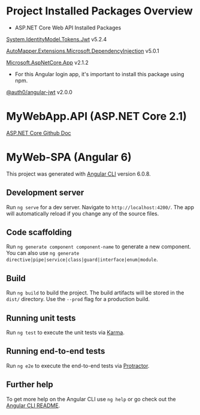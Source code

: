 # Project Installed Packages Overview

- ASP.NET Core Web API Installed Packages

[System.IdentityModel.Tokens.Jwt](https://www.nuget.org/packages/System.IdentityModel.Tokens.Jwt/) v5.2.4

[AutoMapper.Extensions.Microsoft.DependencyInjection](https://www.nuget.org/packages/AutoMapper.Extensions.Microsoft.DependencyInjection/) v5.0.1

[Microsoft.AspNetCore.App](https://www.nuget.org/packages/Microsoft.AspNetCore.App/) v2.1.2

- For this Angular login app, it's important to install this package using npm.

[@auth0/angular-jwt](https://github.com/auth0/angular2-jwt) v2.0.0

# MyWebApp.API (ASP.NET Core 2.1)

[ASP.NET Core Github Doc](https://github.com/aspnet/Home)

# MyWeb-SPA (Angular 6)

This project was generated with [Angular CLI](https://github.com/angular/angular-cli) version 6.0.8.

## Development server

Run `ng serve` for a dev server. Navigate to `http://localhost:4200/`. The app will automatically reload if you change any of the source files.

## Code scaffolding

Run `ng generate component component-name` to generate a new component. You can also use `ng generate directive|pipe|service|class|guard|interface|enum|module`.

## Build

Run `ng build` to build the project. The build artifacts will be stored in the `dist/` directory. Use the `--prod` flag for a production build.

## Running unit tests

Run `ng test` to execute the unit tests via [Karma](https://karma-runner.github.io).

## Running end-to-end tests

Run `ng e2e` to execute the end-to-end tests via [Protractor](http://www.protractortest.org/).

## Further help

To get more help on the Angular CLI use `ng help` or go check out the [Angular CLI README](https://github.com/angular/angular-cli/blob/master/README.md).
